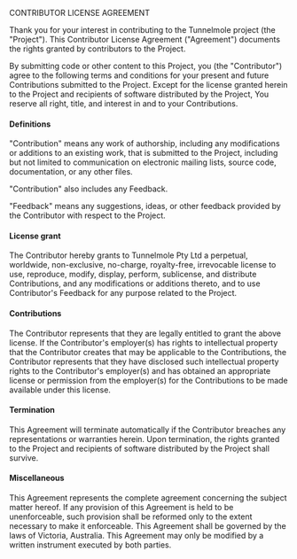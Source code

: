 CONTRIBUTOR LICENSE AGREEMENT

Thank you for your interest in contributing to the Tunnelmole project (the "Project"). This Contributor License Agreement ("Agreement") documents the rights granted by contributors to the Project.

By submitting code or other content to this Project, you (the "Contributor") agree to the following terms and conditions for your present and future Contributions submitted to the Project. Except for the license granted herein to the Project and recipients of software distributed by the Project, You reserve all right, title, and interest in and to your Contributions.

#### Definitions

"Contribution" means any work of authorship, including any modifications or additions to an existing work, that is submitted to the Project, including but not limited to communication on electronic mailing lists, source code, documentation, or any other files.

"Contribution" also includes any Feedback.

"Feedback" means any suggestions, ideas, or other feedback provided by the Contributor with respect to the Project.

#### License grant

The Contributor hereby grants to Tunnelmole Pty Ltd a perpetual, worldwide, non-exclusive, no-charge, royalty-free, irrevocable license to use, reproduce, modify, display, perform, sublicense, and distribute Contributions, and any modifications or additions thereto, and to use Contributor's Feedback for any purpose related to the Project.

#### Contributions

The Contributor represents that they are legally entitled to grant the above license. If the Contributor's employer(s) has rights to intellectual property that the Contributor creates that may be applicable to the Contributions, the Contributor represents that they have disclosed such intellectual property rights to the Contributor's employer(s) and has obtained an appropriate license or permission from the employer(s) for the Contributions to be made available under this license.

#### Termination

This Agreement will terminate automatically if the Contributor breaches any representations or warranties herein. Upon termination, the rights granted to the Project and recipients of software distributed by the Project shall survive.

#### Miscellaneous

This Agreement represents the complete agreement concerning the subject matter hereof. If any provision of this Agreement is held to be unenforceable, such provision shall be reformed only to the extent necessary to make it enforceable. This Agreement shall be governed by the laws of Victoria, Australia. This Agreement may only be modified by a written instrument executed by both parties.
